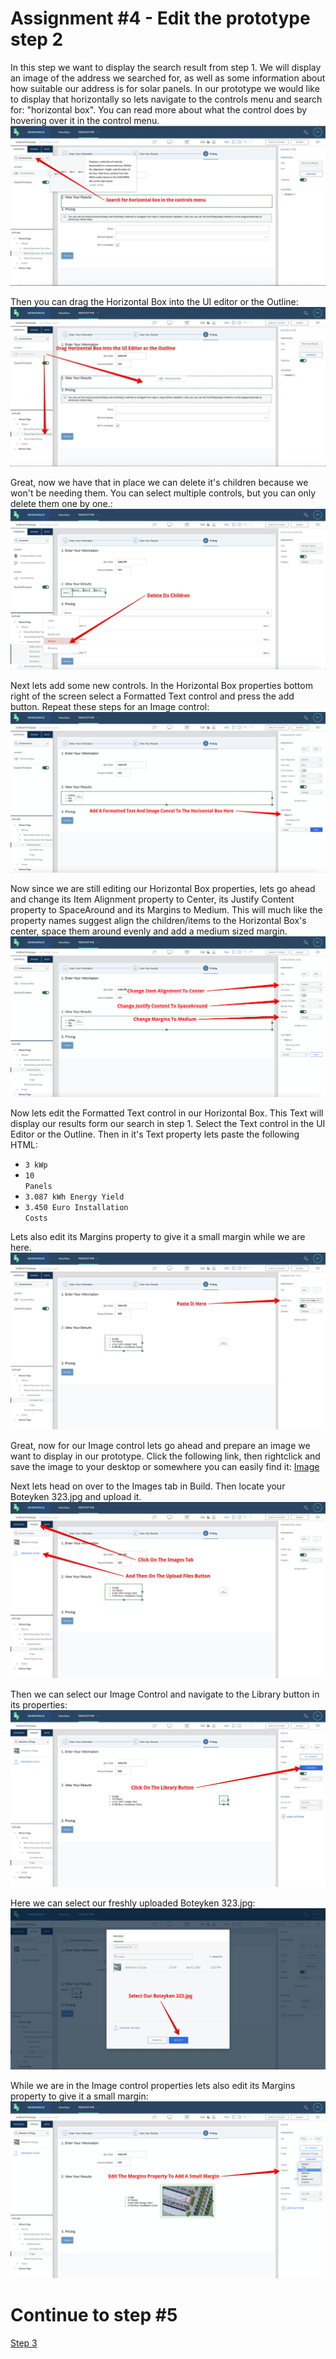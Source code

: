 # Assignment #4 - Edit the prototype step 2

In this step we want to display the search result from step 1. We will display an image of the address we searched for, as well as some information about how suitable our address is for solar panels. In our prototype we would like to display that horizontally so lets navigate to the controls menu and search for: "horizontal box". You can read more about what the control does by hovering over it in the control menu.
![Assignment4](https://github.com/Innov8ion-developer/SAP_Build_Assignments/blob/master/img/Horizontalbox.jpg)


Then you can drag the Horizontal Box into the UI editor or the Outline:
![Assignment4 Hbox](https://github.com/Innov8ion-developer/SAP_Build_Assignments/blob/master/img/Drag%20Horizontal%20Box.jpg)

Great, now we have that in place we can delete it's children because we won't be needing them. You can select multiple controls, but you can only delete them one by one.:
![Step 2 Edit Wizard Step Title](https://github.com/Innov8ion-developer/SAP_Build_Assignments/blob/master/img/Delete%20Hbox%20Children.jpg)

Next lets add some new controls. In the Horizontal Box properties bottom right of the screen select a Formatted Text control and press the add button. Repeat these steps for an Image control:
![Assignment4 HBoxChildren](https://github.com/Innov8ion-developer/SAP_Build_Assignments/blob/master/img/AddChildrenToHbox.png)

Now since we are still editing our Horizontal Box properties, lets go ahead and change its Item Alignment property to Center, its Justify Content property to SpaceAround and its Margins to Medium. This will much like the property names suggest align the children/items to the Horizontal Box's center, space them around evenly and add a medium sized margin.
![Assignment4 HBox Properties](https://github.com/Innov8ion-developer/SAP_Build_Assignments/blob/master/img/ChangeHboxProperties.png)

Now lets edit the Formatted Text control in our Horizontal Box. This Text will display our results form our search in step 1. Select the Text control in the UI Editor or the Outline. Then in it's Text property lets paste the following HTML:
<code><ul><li>3 kWp</li><li>10 Panels</li><li>3.087 kWh Energy Yield</li><li>3.450 Euro Installation Costs</li></ul></code>
Lets also edit its Margins property to give it a small margin while we are here.
![Assignment4 FormattedText](https://github.com/Innov8ion-developer/SAP_Build_Assignments/blob/master/img/Paste%20Formatted%20Text.jpg)

Great, now for our Image control lets go ahead and prepare an image we want to display in our prototype. Click the following link, then rightclick and save the image to your desktop or somewhere you can easily find it:
[Image](https://raw.githubusercontent.com/Innov8ion-developer/SAP_Build_Assignments/master/img/Boteyken%20323.jpg)

Next lets head on over to the Images tab in Build. Then locate your Boteyken 323.jpg and upload it.
![Assignment4 UploadFiles](https://github.com/Innov8ion-developer/SAP_Build_Assignments/blob/master/img/ImagesTab.jpg)

Then we can select our Image Control and navigate to the Library button in its properties:
![Assignment4 ImgLib](https://github.com/Innov8ion-developer/SAP_Build_Assignments/blob/master/img/LibraryImage.jpg)

Here we can select our freshly uploaded Boteyken 323.jpg:
![Assignment4 SelectImg](https://github.com/Innov8ion-developer/SAP_Build_Assignments/blob/master/img/SelectImage.jpg)

While we are in the Image control properties lets also edit its Margins property to give it a small margin:
![Assignment4 EditImgMargins](https://github.com/Innov8ion-developer/SAP_Build_Assignments/blob/master/img/Edit%20Image%20Margins.png)


# Continue to step #5
[Step 3](https://github.com/Innov8ion-developer/SAP_Build_Assignmentss/tree/3_)

